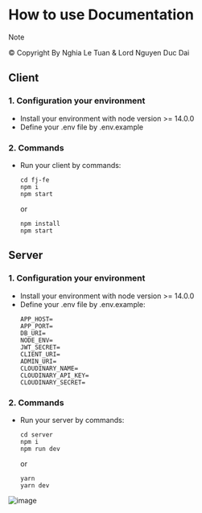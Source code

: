 # How to use Documentation
> [!NOTE]
> © Copyright By Nghia Le Tuan & Lord Nguyen Duc Dai
## Client
### 1. Configuration your environment
- Install your environment with node version >= 14.0.0
- Define your .env file by .env.example
### 2. Commands
- Run your client by commands: 
  ```
  cd fj-fe
  npm i
  npm start
  ```
  or
  
   ```
   npm install
   npm start
   ```
## Server
### 1. Configuration your environment
- Install your environment with node version >= 14.0.0
- Define your .env file by .env.example: 
    ```
    APP_HOST=
    APP_PORT=
    DB_URI=
    NODE_ENV=
    JWT_SECRET=
    CLIENT_URI=
    ADMIN_URI=
    CLOUDINARY_NAME=
    CLOUDINARY_API_KEY=
    CLOUDINARY_SECRET=
    ```
### 2. Commands
- Run your server by commands:
    ```
    cd server
    npm i
    npm run dev
    ```
  or

    ```
    yarn
    yarn dev
    ```
![image](https://github.com/user-attachments/assets/d1d08dea-c212-4ceb-ae58-ccde61eaecf4)
